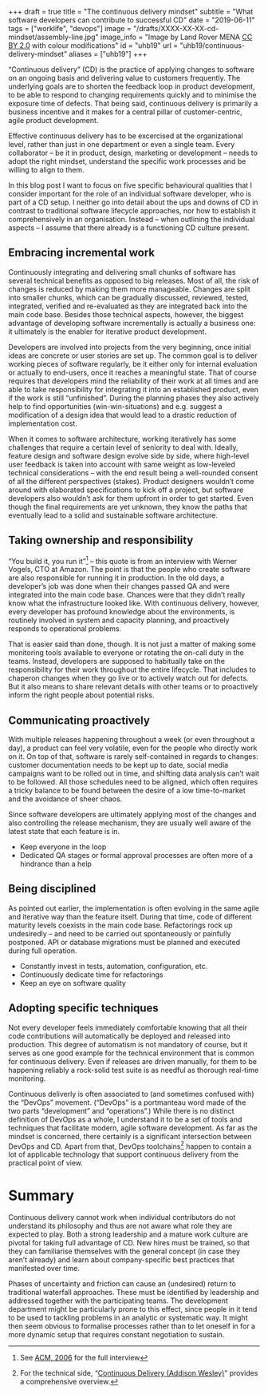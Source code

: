+++
draft = true
title = "The continuous delivery mindset"
subtitle = "What software developers can contribute to successful CD"
date = "2019-06-11"
tags = ["worklife", "devops"]
image = "/drafts/XXXX-XX-XX-cd-mindset/assembly-line.jpg"
image_info = "Image by Land Rover MENA [CC BY 2.0](http://creativecommons.org/licenses/by/2.0) with colour modifications"
id = "uhb19"
url = "uhb19/continuous-delivery-mindset"
aliases = ["uhb19"]
+++

“Continuous delivery” (CD) is the practice of applying changes to software on an ongoing basis and delivering value to customers frequently. The underlying goals are to shorten the feedback loop in product development, to be able to respond to changing requirements quickly and to minimise the exposure time of defects. That being said, continuous delivery is primarily a business incentive and it makes for a central pillar of customer-centric, agile product development.

Effective continuous delivery has to be excercised at the organizational level, rather than just in one department or even a single team. Every collaborator – be it in product, design, marketing or development – needs to adopt the right mindset, understand the specific work processes and be willing to align to them.

In this blog post I want to focus on five specific behavioural qualities that I consider important for the role of an individual software developer, who is part of a CD setup. I neither go into detail about the ups and downs of CD in contrast to traditional software lifecycle approaches, nor how to establish it comprehensively in an organisation. Instead – when outlining the individual aspects – I assume that there already is a functioning CD culture present.

## Embracing incremental work

Continuously integrating and delivering small chunks of software has several technical benefits as opposed to big releases. Most of all, the risk of changes is reduced by making them more manageable. Changes are split into smaller chunks, which can be gradually discussed, reviewed, tested, integrated, verified and re-evaluated as they are integrated back into the main code base. Besides those technical aspects, however, the biggest advantage of developing software incrementally is actually a business one: it ultimately is the enabler for iterative product development.

Developers are involved into projects from the very beginning, once initial ideas are concrete or user stories are set up. The common goal is to deliver working pieces of software regularly, be it either only for internal evaluation or actually to end-users, once it reaches a meaningful state. That of course requires that developers mind the reliability of their work at all times and are able to take responsibility for integrating it into an established product, even if the work is still “unfinished”. During the planning phases they also actively help to find opportunities (win-win-situations) and e.g. suggest a modification of a design idea that would lead to a drastic reduction of implementation cost.

When it comes to software architecture, working iteratively has some challenges that require a certain level of seniority to deal with. Ideally, feature design and software design evolve side by side, where high-level user feedback is taken into account with same weight as low-leveled technical considerations – with the end result being a well-rounded consent of all the different perspectives (stakes). Product designers wouldn’t come around with elaborated specifications to kick off a project, but software developers also wouldn’t ask for them upfront in order to get started. Even though the final requirements are yet unknown, they know the paths that eventually lead to a solid and sustainable software architecture.

## Taking ownership and responsibility

“You build it, you run it”[^1] – this quote is from an interview with Werner Vogels, CTO at Amazon. The point is that the people who create software are also responsible for running it in production. In the old days, a developer’s job was done when their changes passed QA and were integrated into the main code base. Chances were that they didn’t really know what the infrastructure looked like. With continuous delivery, however, every developer has profound knowledge about the environments, is routinely involved in system and capacity planning, and proactively responds to operational problems.

That is easier said than done, though. It is not just a matter of making some monitoring tools available to everyone or rotating the on-call duty in the teams. Instead, developers are supposed to habitually take on the responsibility for their work throughout the entire lifecycle. That includes to chaperon changes when they go live or to actively watch out for defects. But it also means to share relevant details with other teams or to proactively inform the right people about potential risks.

## Communicating proactively

With multiple releases happening throughout a week (or even throughout a day), a product can feel very volatile, even for the people who directly work on it. On top of that, software is rarely self-contained in regards to changes: customer documentation needs to be kept up to date, social media campaigns want to be rolled out in time, and shifting data analysis can’t wait to be followed. All those schedules need to be aligned, which often requires a tricky balance to be found between the desire of a low time-to-market and the avoidance of sheer chaos.

Since software developers are ultimately applying most of the changes and also controlling the release mechanism, they are usually well aware of the latest state that each feature is in.

- Keep everyone in the loop
- Dedicated QA stages or formal approval processes are often more of a hindrance than a help

## Being disciplined

As pointed out earlier, the implementation is often evolving in the same agile and iterative way than the feature itself. During that time, code of different maturity levels coexists in the main code base. Refactorings rock up undesiredly – and need to be carried out spontaneously or painfully postponed. API or database migrations must be planned and executed during full operation.

- Constantly invest in tests, automation, configuration, etc.
- Continuously dedicate time for refactorings
- Keep an eye on software quality

## Adopting specific techniques

Not every developer feels immediately comfortable knowing that all their code contributions will automatically be deployed and released into production. This degree of automatism is not mandatory of course, but it serves as one good example for the technical environment that is common for continuous delivery. Even if releases are driven manually, for them to be happening reliably a rock-solid test suite is as needful as thorough real-time monitoring.

Continuous deliverly is often associated to (and sometimes confused with) the “DevOps” movement. (“DevOps” is a portmanteau word made of the two parts “development” and “operations”.) While there is no distinct definition of DevOps as a whole, I understand it to be a set of tools and techniques that facilitate modern, agile software development. As far as the mindset is concerned, there certainly is a significant intersection between DevOps and CD. Apart from that, DevOps toolchains[^2] happen to contain a lot of applicable technology that support continuous delivery from the practical point of view.

# Summary

Continuous delivery cannot work when individual contributors do not understand its philosophy and thus are not aware what role they are expected to play. Both a strong leadership and a mature work culture are pivotal for taking full advantage of CD. New hires must be trained, so that they can familiarise themselves with the general concept (in case they aren’t already) and learn about company-specific best practices that manifested over time.

Phases of uncertainty and friction can cause an (undesired) return to traditional waterfall approaches. These must be identified by leadership and addressed together with the participating teams. The development department might be particularly prone to this effect, since people in it tend to be used to tackling problems in an analytic or systematic way. It might then seem obvious to formalise processes rather than to let oneself in for a more dynamic setup that requires constant negotiation to sustain.


[^1]: See [ACM, 2006](https://queue.acm.org/detail.cfm?id=1142065) for the full interview

[^2]: For the technical side, “[Continuous Delivery (Addison Wesley)](https://www.amazon.com/dp/0321601912)” provides a comprehensive overview.

